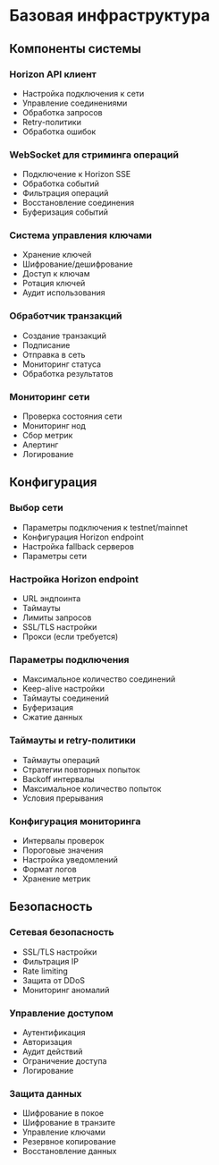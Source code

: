 # Базовая инфраструктура

## Компоненты системы

### Horizon API клиент
- Настройка подключения к сети
- Управление соединениями
- Обработка запросов
- Retry-политики
- Обработка ошибок

### WebSocket для стриминга операций
- Подключение к Horizon SSE
- Обработка событий
- Фильтрация операций
- Восстановление соединения
- Буферизация событий

### Система управления ключами
- Хранение ключей
- Шифрование/дешифрование
- Доступ к ключам
- Ротация ключей
- Аудит использования

### Обработчик транзакций
- Создание транзакций
- Подписание
- Отправка в сеть
- Мониторинг статуса
- Обработка результатов

### Мониторинг сети
- Проверка состояния сети
- Мониторинг нод
- Сбор метрик
- Алертинг
- Логирование

## Конфигурация

### Выбор сети
- Параметры подключения к testnet/mainnet
- Конфигурация Horizon endpoint
- Настройка fallback серверов
- Параметры сети

### Настройка Horizon endpoint
- URL эндпоинта
- Таймауты
- Лимиты запросов
- SSL/TLS настройки
- Прокси (если требуется)

### Параметры подключения
- Максимальное количество соединений
- Keep-alive настройки
- Таймауты соединений
- Буферизация
- Сжатие данных

### Таймауты и retry-политики
- Таймауты операций
- Стратегии повторных попыток
- Backoff интервалы
- Максимальное количество попыток
- Условия прерывания

### Конфигурация мониторинга
- Интервалы проверок
- Пороговые значения
- Настройка уведомлений
- Формат логов
- Хранение метрик

## Безопасность

### Сетевая безопасность
- SSL/TLS настройки
- Фильтрация IP
- Rate limiting
- Защита от DDoS
- Мониторинг аномалий

### Управление доступом
- Аутентификация
- Авторизация
- Аудит действий
- Ограничение доступа
- Логирование

### Защита данных
- Шифрование в покое
- Шифрование в транзите
- Управление ключами
- Резервное копирование
- Восстановление данных 